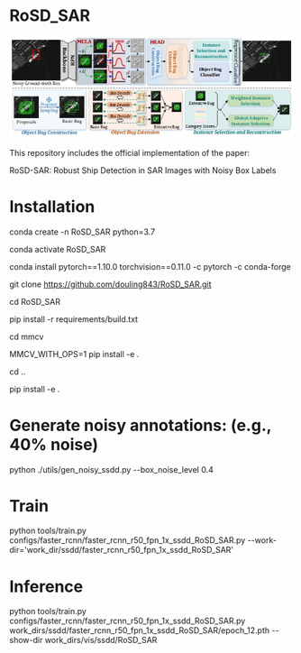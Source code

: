 # RoSD_SAR

![image text](https://github.com/douling843/RoSD_SAR/blob/main/images/fig3.jpg)

This repository includes the official implementation of the paper:  

RoSD-SAR: Robust Ship Detection in SAR Images with Noisy Box Labels
# Installation 

conda create -n RoSD_SAR python=3.7

conda activate RoSD_SAR


conda install pytorch==1.10.0 torchvision==0.11.0 -c pytorch -c conda-forge


git clone https://github.com/douling843/RoSD_SAR.git

cd RoSD_SAR


pip install -r requirements/build.txt

cd mmcv

MMCV_WITH_OPS=1 pip install -e . 

cd ..

pip install -e .


#  Generate noisy annotations: (e.g., 40% noise)
python ./utils/gen_noisy_ssdd.py --box_noise_level 0.4

# Train
python tools/train.py configs/faster_rcnn/faster_rcnn_r50_fpn_1x_ssdd_RoSD_SAR.py --work-dir='work_dir/ssdd/faster_rcnn_r50_fpn_1x_ssdd_RoSD_SAR' 

# Inference
python tools/train.py configs/faster_rcnn/faster_rcnn_r50_fpn_1x_ssdd_RoSD_SAR.py  work_dirs/ssdd/faster_rcnn_r50_fpn_1x_ssdd_RoSD_SAR/epoch_12.pth --show-dir work_dirs/vis/ssdd/RoSD_SAR



